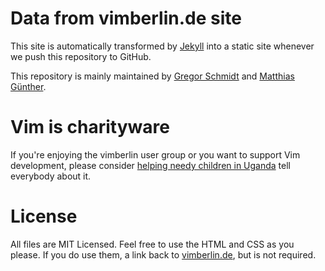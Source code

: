 # Data from vimberlin.de site

This site is automatically transformed by [Jekyll](http://github.com/mojombo/jekyll "Jekyll") into a static site whenever we push
this repository to GitHub.

This repository is mainly maintained by [Gregor Schmidt](http://nach-vorne.eu "Gregor Schmidt") and
[Matthias Günther](http://wikimatze.de/ "Matthias Günther").


# Vim is charityware

If you're enjoying the vimberlin user group or you want to support Vim development, please consider
[helping needy children in Uganda](http://iccf-holland.org/) tell everybody about it.


# License

All files are MIT Licensed. Feel free to use the HTML and CSS as you please. If you do use them, a link back to
[vimberlin.de](https://github.com/vimberlin/vimberlin.de "vimberlin.de"), but is not required.

